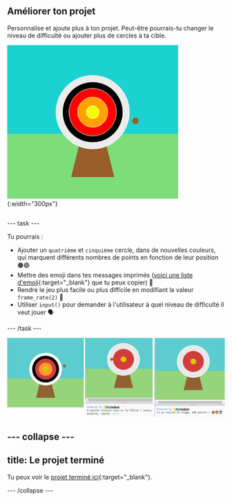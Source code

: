 ## Améliorer ton projet

<div style="display: flex; flex-wrap: wrap">
<div style="flex-basis: 200px; flex-grow: 1; margin-right: 15px;">
Personnalise et ajoute plus à ton projet. Peut-être pourrais-tu changer le niveau de difficulté ou ajouter plus de cercles à ta cible.
</div>
<div>

![La zone de sortie montrant une cible avec cinq cercles.](images/five_circles.png){:width="300px"}

</div>
</div>

--- task ---

Tu pourrais :

+ Ajouter un `quatrième` et `cinquième` cercle, dans de nouvelles couleurs, qui marquent différents nombres de points en fonction de leur position 🟠🟣
+ Mettre des emoji dans tes messages imprimés ([voici une liste d'emoji](https://unicode.org/emoji/charts/full-emoji-list.html){:target="_blank"} que tu peux copier) 🎯
+ Rendre le jeu plus facile ou plus difficile en modifiant la valeur `frame_rate(2)` 💨
+ Utiliser `input()` pour demander à l'utilisateur à quel niveau de difficulté il veut jouer 🗣️

--- /task ---

![Idées de projets améliorées : une avec cinq cercles, une avec une question de saisie de difficulté, une avec des emoji dans le message de points.](images/upgrade-ideas.png)

--- collapse ---
---
title: Le projet terminé
---

Tu peux voir le [projet terminé ici](https://trinket.io/python/f686c82d8a){:target="_blank"}.

--- /collapse ---

